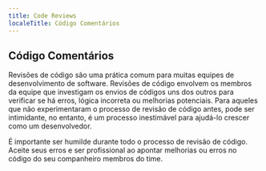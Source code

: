 ```yaml
---
title: Code Reviews
localeTitle: Código Comentários
---
```

## Código Comentários

Revisões de código são uma prática comum para muitas equipes de desenvolvimento de software. Revisões de código envolvem os membros da equipe que investigam os envios de códigos uns dos outros para verificar se há erros, lógica incorreta ou melhorias potenciais. Para aqueles que não experimentaram o processo de revisão de código antes, pode ser intimidante, no entanto, é um processo inestimável para ajudá-lo crescer como um desenvolvedor.

É importante ser humilde durante todo o processo de revisão de código. Aceite seus erros e ser profissional ao apontar melhorias ou erros no código do seu companheiro membros do time.